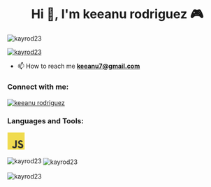 

<h1 align="center">Hi 👋, I'm keeanu rodriguez 🎮</h1>
<p align="left"> <img src="https://komarev.com/ghpvc/?username=kayrod23&label=Profile%20views&color=0e75b6&style=flat" alt="kayrod23" /> </p>

<p align="left"> <a href="https://github.com/ryo-ma/github-profile-trophy"><img src="https://github-profile-trophy.vercel.app/?username=kayrod23" alt="kayrod23" /></a> </p>

- 📫 How to reach me **keeanu7@gmail.com**

<h3 align="left">Connect with me:</h3>
<p align="left">
<a href="https://linkedin.com/in/keeanu rodriguez" target="blank"><img align="center" src="https://raw.githubusercontent.com/rahuldkjain/github-profile-readme-generator/master/src/images/icons/Social/linked-in-alt.svg" alt="keeanu rodriguez" height="30" width="40" /></a>
</p>

<h3 align="left">Languages and Tools:</h3>
<p align="left"> <a href="https://developer.mozilla.org/en-US/docs/Web/JavaScript" target="_blank" rel="noreferrer"> <img src="https://raw.githubusercontent.com/devicons/devicon/master/icons/javascript/javascript-original.svg" alt="javascript" width="40" height="40"/> </a> </p>

<p><img align="left" src="https://github-readme-stats.vercel.app/api/top-langs?username=kayrod23&show_icons=true&locale=en&layout=compact" alt="kayrod23" /></p>

<p>&nbsp;<img align="center" src="https://github-readme-stats.vercel.app/api?username=kayrod23&show_icons=true&locale=en" alt="kayrod23" /></p>

<p><img align="center" src="https://github-readme-streak-stats.herokuapp.com/?user=kayrod23&" alt="kayrod23" /></p>


<!--
**Kayrod23/Kayrod23** is a ✨ _special_ ✨ repository because its `README.md` (this file) appears on your GitHub profile.

Here are some ideas to get you started:

- 🔭 I’m currently working on ...
- 🌱 I’m currently learning ...
- 👯 I’m looking to collaborate on ...
- 🤔 I’m looking for help with ...
- 💬 Ask me about ...
- 📫 How to reach me: ...
- 😄 Pronouns: ...
- ⚡ Fun fact: ...
-->

